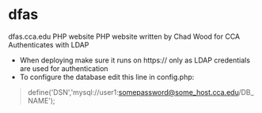 # dfas
dfas.cca.edu PHP website
PHP website written by Chad Wood for CCA
Authenticates with LDAP

* When deploying make sure it runs on https:// only as LDAP credentials are used for authentication
* To configure the database edit this line in config.php:

> define('DSN','mysql://user1:somepassword@some_host.cca.edu/DB_NAME');
